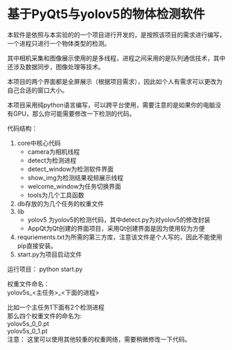 # 基于PyQt5与yolov5的物体检测软件
本软件是依照与本实验的的一个项目进行开发的，是按照该项目的需求进行编写，一个进程只进行一个物体类型的检测。

其中相机采集和图像展示使用的是多线程，进程之间采用的是队列通信技术，其中还涉及数据同步，图像处理等技术。

本项目的两个界面都是全屏展示（根据项目需求），因此如个人有需求可以更改为自己合适的窗口大小。

本项目采用纯python语言编写，可以跨平台使用，需要注意的是如果你的电脑没有GPU，那么你可能需要修改一下检测的代码。

代码结构：  
1. core中核心代码  
    * camera为相机线程
    * detect为检测进程
    * detect_window为检测软件界面
    * show_img为检测结果视频展示线程
    * welcome_window为任务切换界面
    * tools为几个工具函数
2. db存放的为几个任务的权重文件  
3. lib
    * yolov5 为yolov5的检测代码，其中detect.py为对yolov5的修改封装
    * AppQt为Qt创建的界面项目，采用Qt创建界面是因为使用较为方便
4. requriements.txt为所需的第三方库，注意该文件是个人写的，因此不能使用pip直接安装。
5. start.py为项目启动文件

运行项目： python start.py

权重文件命名：  
yolov5s_<主任务>_<下面的进程>

比如一个主任务1下面有2个检测进程  
那么四个权重文件的命名为:  
yolov5s_0_0.pt  
yolov5s_0_1.pt  
注意： 这里可以使用其他较重的权重网络，需要稍微修改一下代码。